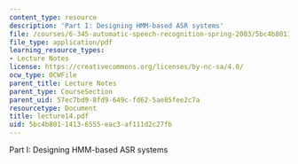 ```yaml
---
content_type: resource
description: 'Part I: Designing HMM-based ASR systems'
file: /courses/6-345-automatic-speech-recognition-spring-2003/5bc4b80114136555eac3af111d2c27fb_lecture14.pdf
file_type: application/pdf
learning_resource_types:
- Lecture Notes
license: https://creativecommons.org/licenses/by-nc-sa/4.0/
ocw_type: OCWFile
parent_title: Lecture Notes
parent_type: CourseSection
parent_uid: 57ec7bd9-8fd9-649c-fd62-5ae85fee2c7a
resourcetype: Document
title: lecture14.pdf
uid: 5bc4b801-1413-6555-eac3-af111d2c27fb
---
```

Part I: Designing HMM-based ASR systems